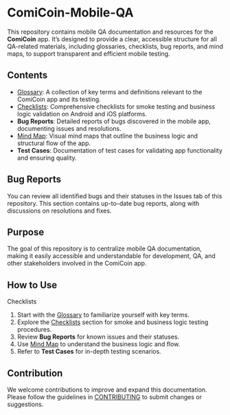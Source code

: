 # ComiCoin-Mobile-QA

This repository contains mobile QA documentation and resources for the **ComiCoin** app. It’s designed to provide a clear, accessible structure for all QA-related materials, including glossaries, checklists, bug reports, and mind maps, to support transparent and efficient mobile testing.

## Contents

- [Glossary](Glossary/Glossary_ComiCoin.md): A collection of key terms and definitions relevant to the ComiCoin app and its testing.
- [Checklists](Checklists): Comprehensive checklists for smoke testing and business logic validation on Android and iOS platforms.
- **Bug Reports**: Detailed reports of bugs discovered in the mobile app, documenting issues and resolutions.
- [Mind Map](MindMaps/Mind_Map_ComiCoin_Mobile.pdf): Visual mind maps that outline the business logic and structural flow of the app.
- **Test Cases**: Documentation of test cases for validating app functionality and ensuring quality.

## Bug Reports

You can review all identified bugs and their statuses in the Issues tab of this repository. This section contains up-to-date bug reports, along with discussions on resolutions and fixes.

## Purpose

The goal of this repository is to centralize mobile QA documentation, making it easily accessible and understandable for development, QA, and other stakeholders involved in the ComiCoin app.

## How to Use
Checklists
1. Start with the [Glossary](Glossary/Glossary_ComiCoin.md) to familiarize yourself with key terms.
2. Explore the [Checklists](Checklists) section for smoke and business logic testing procedures.
3. Review **Bug Reports** for known issues and their statuses.
4. Use [Mind Map](MindMaps/Mind_Map_ComiCoin_Mobile.pdf) to understand the business logic and flow.
5. Refer to **Test Cases** for in-depth testing scenarios.

## Contribution

We welcome contributions to improve and expand this documentation. Please follow the guidelines in [CONTRIBUTING](CONTRIBUTING.md) to submit changes or suggestions.

